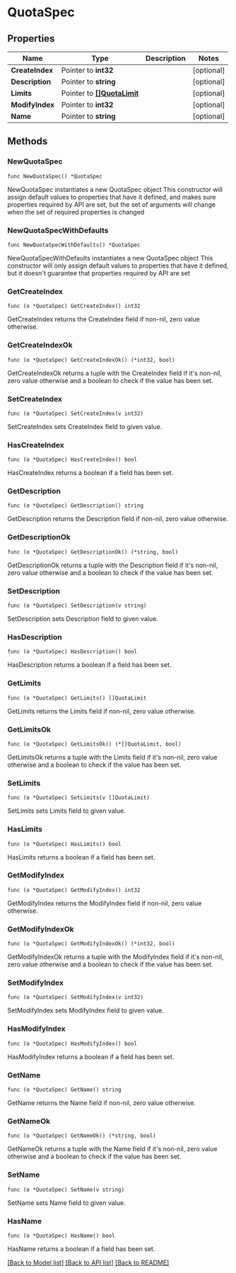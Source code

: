 # QuotaSpec

## Properties

Name | Type | Description | Notes
------------ | ------------- | ------------- | -------------
**CreateIndex** | Pointer to **int32** |  | [optional] 
**Description** | Pointer to **string** |  | [optional] 
**Limits** | Pointer to [**[]QuotaLimit**](QuotaLimit.md) |  | [optional] 
**ModifyIndex** | Pointer to **int32** |  | [optional] 
**Name** | Pointer to **string** |  | [optional] 

## Methods

### NewQuotaSpec

`func NewQuotaSpec() *QuotaSpec`

NewQuotaSpec instantiates a new QuotaSpec object
This constructor will assign default values to properties that have it defined,
and makes sure properties required by API are set, but the set of arguments
will change when the set of required properties is changed

### NewQuotaSpecWithDefaults

`func NewQuotaSpecWithDefaults() *QuotaSpec`

NewQuotaSpecWithDefaults instantiates a new QuotaSpec object
This constructor will only assign default values to properties that have it defined,
but it doesn't guarantee that properties required by API are set

### GetCreateIndex

`func (o *QuotaSpec) GetCreateIndex() int32`

GetCreateIndex returns the CreateIndex field if non-nil, zero value otherwise.

### GetCreateIndexOk

`func (o *QuotaSpec) GetCreateIndexOk() (*int32, bool)`

GetCreateIndexOk returns a tuple with the CreateIndex field if it's non-nil, zero value otherwise
and a boolean to check if the value has been set.

### SetCreateIndex

`func (o *QuotaSpec) SetCreateIndex(v int32)`

SetCreateIndex sets CreateIndex field to given value.

### HasCreateIndex

`func (o *QuotaSpec) HasCreateIndex() bool`

HasCreateIndex returns a boolean if a field has been set.

### GetDescription

`func (o *QuotaSpec) GetDescription() string`

GetDescription returns the Description field if non-nil, zero value otherwise.

### GetDescriptionOk

`func (o *QuotaSpec) GetDescriptionOk() (*string, bool)`

GetDescriptionOk returns a tuple with the Description field if it's non-nil, zero value otherwise
and a boolean to check if the value has been set.

### SetDescription

`func (o *QuotaSpec) SetDescription(v string)`

SetDescription sets Description field to given value.

### HasDescription

`func (o *QuotaSpec) HasDescription() bool`

HasDescription returns a boolean if a field has been set.

### GetLimits

`func (o *QuotaSpec) GetLimits() []QuotaLimit`

GetLimits returns the Limits field if non-nil, zero value otherwise.

### GetLimitsOk

`func (o *QuotaSpec) GetLimitsOk() (*[]QuotaLimit, bool)`

GetLimitsOk returns a tuple with the Limits field if it's non-nil, zero value otherwise
and a boolean to check if the value has been set.

### SetLimits

`func (o *QuotaSpec) SetLimits(v []QuotaLimit)`

SetLimits sets Limits field to given value.

### HasLimits

`func (o *QuotaSpec) HasLimits() bool`

HasLimits returns a boolean if a field has been set.

### GetModifyIndex

`func (o *QuotaSpec) GetModifyIndex() int32`

GetModifyIndex returns the ModifyIndex field if non-nil, zero value otherwise.

### GetModifyIndexOk

`func (o *QuotaSpec) GetModifyIndexOk() (*int32, bool)`

GetModifyIndexOk returns a tuple with the ModifyIndex field if it's non-nil, zero value otherwise
and a boolean to check if the value has been set.

### SetModifyIndex

`func (o *QuotaSpec) SetModifyIndex(v int32)`

SetModifyIndex sets ModifyIndex field to given value.

### HasModifyIndex

`func (o *QuotaSpec) HasModifyIndex() bool`

HasModifyIndex returns a boolean if a field has been set.

### GetName

`func (o *QuotaSpec) GetName() string`

GetName returns the Name field if non-nil, zero value otherwise.

### GetNameOk

`func (o *QuotaSpec) GetNameOk() (*string, bool)`

GetNameOk returns a tuple with the Name field if it's non-nil, zero value otherwise
and a boolean to check if the value has been set.

### SetName

`func (o *QuotaSpec) SetName(v string)`

SetName sets Name field to given value.

### HasName

`func (o *QuotaSpec) HasName() bool`

HasName returns a boolean if a field has been set.


[[Back to Model list]](../README.md#documentation-for-models) [[Back to API list]](../README.md#documentation-for-api-endpoints) [[Back to README]](../README.md)


